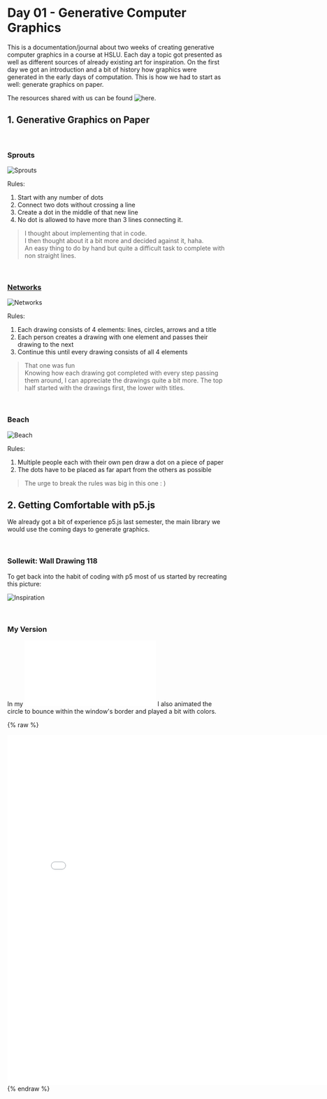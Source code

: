 # Day 01 - Generative Computer Graphics

This is a documentation/journal about two weeks of creating generative computer graphics in a course at HSLU. Each day a topic got presented as well as different sources of already existing art for inspiration. On the first day we got an introduction and a bit of history how graphics were generated in the early days of computation. This is how we had to start as well: generate graphics on paper. 

The resources shared with us can be found ![here](https://github.com/digitalideation/gencg_h2101).

## 1. Generative Graphics on Paper

<br>

### Sprouts
![Sprouts](content/day01/sprouts.jpg)

Rules:
1. Start with any number of dots
2. Connect two dots without crossing a line
3. Create a dot in the middle of that new line
4. No dot is allowed to have more than 3 lines connecting it.

>I thought about implementing that in code. <br> I then thought about it a bit more and decided against it, haha. <br>An easy thing to do by hand but quite a difficult task to complete with non straight lines.

<br>

### [Networks](https://conditionaldesign.org/workshops/networks/)
![Networks](content/day01/dontremember.jpg)

Rules:
1. Each drawing consists of 4 elements: lines, circles, arrows and a title
2. Each person creates a drawing with one element and passes their drawing to the next
3. Continue this until every drawing consists of all 4 elements

>That one was fun
<br> Knowing how each drawing got completed with every step passing them around, I can appreciate the drawings quite a bit more. The top half started with the drawings first, the lower with titles.

<br>

### Beach
![Beach](content/day01/beach.jpg)

Rules:
1. Multiple people each with their own pen draw a dot on a piece of paper
2. The dots have to be placed as far apart from the others as possible

>The urge to break the rules was big in this one : )

## 2. Getting Comfortable with p5.js 
We already got a bit of experience p5.js last semester, the main library we would use the coming days to generate graphics. 

<br>

### Sollewit: Wall Drawing 118
To get back into the habit of coding with p5 most of us started by recreating this picture:

![Inspiration](content/day01/test.jpg)

<br>

### My Version
In my ![recreation](content/day01/embed.html) I also animated the circle to bounce within the window's border and played a bit with colors.

{% raw %}
<iframe src="content/day01/01/embed.html" width="800" height="800" frameborder="no"></iframe>
{% endraw %}

